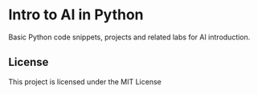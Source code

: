 # Intro to AI in Python

Basic Python code snippets, projects and related labs for AI introduction.


## License

This project is licensed under the MIT License

